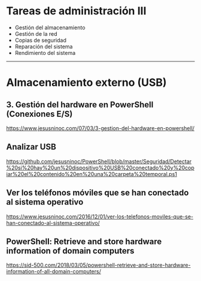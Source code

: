 # Tareas de administración III
- Gestión del almacenamiento
- Gestión de la red
- Copias de seguridad
- Reparación del sistema
- Rendimiento del sistema

---------------

# Almacenamiento externo (USB)

## 3. Gestión del hardware en PowerShell (Conexiones E/S)
https://www.jesusninoc.com/07/03/3-gestion-del-hardware-en-powershell/

## Analizar USB
https://github.com/jesusninoc/PowerShell/blob/master/Seguridad/Detectar%20si%20hay%20un%20dispositivo%20USB%20conectado%20y%20copiar%20el%20contenido%20en%20una%20carpeta%20temporal.ps1

## Ver los teléfonos móviles que se han conectado al sistema operativo
https://www.jesusninoc.com/2016/12/01/ver-los-telefonos-moviles-que-se-han-conectado-al-sistema-operativo/

## PowerShell: Retrieve and store hardware information of domain computers
https://sid-500.com/2018/03/05/powershell-retrieve-and-store-hardware-information-of-all-domain-computers/
